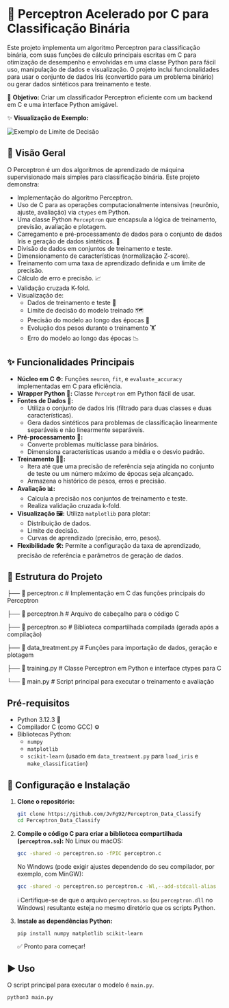 # 🧠 Perceptron Acelerado por C para Classificação Binária

Este projeto implementa um algoritmo Perceptron para classificação binária, com suas funções de cálculo principais escritas em C para otimização de desempenho e envolvidas em uma classe Python para fácil uso, manipulação de dados e visualização. O projeto inclui funcionalidades para usar o conjunto de dados Iris (convertido para um problema binário) ou gerar dados sintéticos para treinamento e teste.

🎯 **Objetivo:** Criar um classificador Perceptron eficiente com um backend em C e uma interface Python amigável.

✨ **Visualização de Exemplo:**

![Exemplo de Limite de Decisão](https://github.com/user-attachments/assets/23f1dddd-ba94-48d6-bdd1-3421bb57614e)


## 🌟 Visão Geral

O Perceptron é um dos algoritmos de aprendizado de máquina supervisionado mais simples para classificação binária. Este projeto demonstra:
* Implementação do algoritmo Perceptron.
* Uso de C para as operações computacionalmente intensivas (neurônio, ajuste, avaliação) via `ctypes` em Python.
* Uma classe Python `Perceptron` que encapsula a lógica de treinamento, previsão, avaliação e plotagem.
* Carregamento e pré-processamento de dados para o conjunto de dados Iris e geração de dados sintéticos. 🌸
* Divisão de dados em conjuntos de treinamento e teste.
* Dimensionamento de características (normalização Z-score).
* Treinamento com uma taxa de aprendizado definida e um limite de precisão.
* Cálculo de erro e precisão. 📈
* Validação cruzada K-fold.
* Visualização de:
    * Dados de treinamento e teste 📍
    * Limite de decisão do modelo treinado 🗺️
    * Precisão do modelo ao longo das épocas 🎯
    * Evolução dos pesos durante o treinamento 🏋️
    * Erro do modelo ao longo das épocas 📉

## ✨ Funcionalidades Principais

* **Núcleo em C ⚙️:** Funções `neuron`, `fit`, e `evaluate_accuracy` implementadas em C para eficiência.
* **Wrapper Python 🐍:** Classe `Perceptron` em Python fácil de usar.
* **Fontes de Dados 💾:**
    * Utiliza o conjunto de dados Iris (filtrado para duas classes e duas características).
    * Gera dados sintéticos para problemas de classificação linearmente separáveis e não linearmente separáveis.
* **Pré-processamento 🧹:**
    * Converte problemas multiclasse para binários.
    * Dimensiona características usando a média e o desvio padrão.
* **Treinamento 🏋️‍♀️:**
    * Itera até que uma precisão de referência seja atingida no conjunto de teste ou um número máximo de épocas seja alcançado.
    * Armazena o histórico de pesos, erros e precisão.
* **Avaliação 📊:**
    * Calcula a precisão nos conjuntos de treinamento e teste.
    * Realiza validação cruzada k-fold.
* **Visualização 🖼️:** Utiliza `matplotlib` para plotar:
    * Distribuição de dados.
    * Limite de decisão.
    * Curvas de aprendizado (precisão, erro, pesos).
* **Flexibilidade 🛠️:** Permite a configuração da taxa de aprendizado, precisão de referência e parâmetros de geração de dados.


## 📂 Estrutura do Projeto

├── 📄 perceptron.c        # Implementação em C das funções principais do Perceptron

├── 📄 perceptron.h        # Arquivo de cabeçalho para o código C

├── 🔗 perceptron.so       # Biblioteca compartilhada compilada (gerada após a compilação)

├── 🐍 data_treatment.py   # Funções para importação de dados, geração e plotagem

├── 🐍 training.py         # Classe Perceptron em Python e interface ctypes para C

└── 📖 main.py             # Script principal para executar o treinamento e avaliação

## Pré-requisitos

* Python 3.12.3 🐍
* Compilador C (como GCC) ⚙️
* Bibliotecas Python:
    * `numpy`
    * `matplotlib`
    * `scikit-learn` (usado em `data_treatment.py` para `load_iris` e `make_classification`)

## 🚀 Configuração e Instalação

1.  **Clone o repositório:**
    ```bash
    git clone https://github.com/JvFg92/Perceptron_Data_Classify
    cd Perceptron_Data_Classify
    ```

2.  **Compile o código C para criar a biblioteca compartilhada (`perceptron.so`):**
    No Linux ou macOS:
    ```bash
    gcc -shared -o perceptron.so -fPIC perceptron.c
    ```
    No Windows (pode exigir ajustes dependendo do seu compilador, por exemplo, com MinGW):
    ```bash
    gcc -shared -o perceptron.so perceptron.c -Wl,--add-stdcall-alias
    ```
    ℹ️ Certifique-se de que o arquivo `perceptron.so` (ou `perceptron.dll` no Windows) resultante esteja no mesmo diretório que os scripts Python.

3.  **Instale as dependências Python:**
    ```bash
    pip install numpy matplotlib scikit-learn
    ```
    ✅ Pronto para começar!

## ▶️ Uso

O script principal para executar o modelo é `main.py`.

```bash
python3 main.py
